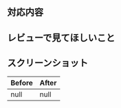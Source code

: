 <!---
Assigneesに自身を追加してください。
Reviewersに最低でも@Takahanaを追加してください
-->

## 対応内容
<!---
関連するissueがあれば、その番号を書いてください。

issueを閉じる場合
close #999999
-->

## レビューで見てほしいこと

## スクリーンショット
<!---
デザインを修正した時にはスクショを貼ってください。
-->

|Before|After|
|------|-----|
|null|null|
